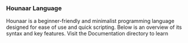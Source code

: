 
### Hounaar Language

Hounaar is a beginner-friendly and minimalist programming language designed for ease of use and quick scripting. Below is an overview of its syntax and key features. Visit the Documentation directory to learn
